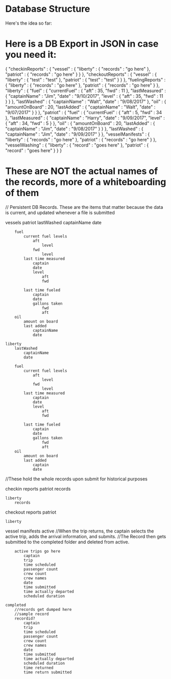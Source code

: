 # Database Structure
Here's the idea so far:


# Here is a DB Export in JSON in case you need it:

{
  "checkinReports" : {
    "vessel" : {
      "liberty" : {
        "records" : "go here"
      },
      "patriot" : {
        "records" : "go here"
      }
    }
  },
  "checkoutReports" : {
    "vessel" : {
      "liberty" : {
        "test" : "test"
      },
      "patriot" : {
        "test" : "test"
      }
    }
  },
  "fuelingReports" : {
    "liberty" : {
      "records" : "go here"
    },
    "patriot" : {
      "records" : "go here"
    }
  },
  "liberty" : {
    "fuel" : {
      "currentFuel" : {
        "aft" : 35,
        "fwd" : 11
      },
      "lastMeasured" : {
        "captainName" : "Jim",
        "date" : "9/10/2017",
        "level" : {
          "aft" : 35,
          "fwd" : 11
        }
      }
    },
    "lastWashed" : {
      "captainName" : "Walt",
      "date" : "9/08/2017"
    },
    "oil" : {
      "amountOnBoard" : 20,
      "lastAdded" : {
        "captainName" : "Walt",
        "date" : "9/07/2017"
      }
    }
  },
  "patriot" : {
    "fuel" : {
      "currentFuel" : {
        "aft" : 5,
        "fwd" : 34
      },
      "lastMeasured" : {
        "captainName" : "Harry",
        "date" : "9/09/2017",
        "level" : {
          "aft" : 34,
          "fwd" : 5
        }
      },
      "oil" : {
        "amountOnBoard" : 20,
        "lastAdded" : {
          "captainName" : "Jim",
          "date" : "9/08/2017"
        }
      }
    },
    "lastWashed" : {
      "captainName" : "Jim",
      "date" : "9/09/2017"
    }
  },
  "vesselManifests" : {
    "liberty" : {
      "records" : "go here"
    },
    "patriot" : {
      "records" : "go here"
    }
  },
  "vesselWashing" : {
    "liberty" : {
      "record" : "goes here"
    },
    "patriot" : {
      "record" : "goes here"
    }
  }
}

# These are NOT the actual names of the records, more of a whiteboarding of them

// Persistent DB Records.  These are the items that matter because the data is current, and updated whenever a file is submitted

vessels
	patriot
		lastWashed
			captainName
			date

		fuel
			current fuel levels
				aft
					level
				fwd	
					level
			last time measured
				captain
				date
				level
					aft
					fwd

			last time fueled
				captain
				date
				gallons taken
					fwd
					aft 
		oil
			amount on board
			last added
				captainName
				date

	liberty
		lastWashed
			captainName
			date

		fuel
			current fuel levels
				aft
					level
				fwd	
					level
			last time measured
				captain
				date
				level
					aft
					fwd

			last time fueled
				captain
				date
				gallons taken
					fwd
					aft 
		oil
			amount on board
			last added
				captain
				date


//These hold the whole records upon submit for historical purposes

checkin reports
	patriot
		records

	liberty
		records

checkout reports
	patriot


	liberty

vessel manifests
	active 
		//When the trip returns, the captain selects the active trip, adds the arrival information, and submits. 
		//The Record then gets submitted to the completed folder and deleted from active.
		
		active trips go here
			captain
			trip
			time scheduled
			passenger count
			crew count
			crew names
			date
			time submitted
			time actually departed
			scheduled duration

	completed
		//records get dumped here
		//sample record
		recordid?
			captain
			trip
			time scheduled
			passenger count
			crew count
			crew names
			date
			time submitted
			time actually departed
			scheduled duration
			time returned
			time return submitted


